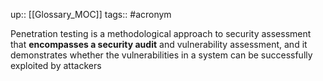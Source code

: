up:: [[Glossary_MOC]]
tags:: #acronym 

Penetration testing is a methodological approach to security assessment that **encompasses a security audit** and vulnerability assessment, and it demonstrates whether the vulnerabilities in a system can be successfully exploited by attackers